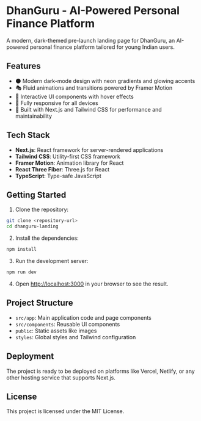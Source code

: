 # DhanGuru - AI-Powered Personal Finance Platform

A modern, dark-themed pre-launch landing page for DhanGuru, an AI-powered personal finance platform tailored for young Indian users.

## Features

- 🌑 Modern dark-mode design with neon gradients and glowing accents
- 🎭 Fluid animations and transitions powered by Framer Motion
- 🧩 Interactive UI components with hover effects
- 📱 Fully responsive for all devices
- 🚀 Built with Next.js and Tailwind CSS for performance and maintainability

## Tech Stack

- **Next.js**: React framework for server-rendered applications
- **Tailwind CSS**: Utility-first CSS framework
- **Framer Motion**: Animation library for React
- **React Three Fiber**: Three.js for React
- **TypeScript**: Type-safe JavaScript

## Getting Started

1. Clone the repository:

```bash
git clone <repository-url>
cd dhanguru-landing
```

2. Install the dependencies:

```bash
npm install
```

3. Run the development server:

```bash
npm run dev
```

4. Open [http://localhost:3000](http://localhost:3000) in your browser to see the result.

## Project Structure

- `src/app`: Main application code and page components
- `src/components`: Reusable UI components
- `public`: Static assets like images
- `styles`: Global styles and Tailwind configuration

## Deployment

The project is ready to be deployed on platforms like Vercel, Netlify, or any other hosting service that supports Next.js.

## License

This project is licensed under the MIT License.
